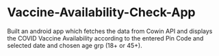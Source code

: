 # Vaccine-Availability-Check-App
Built an android app which fetches the data from Cowin API and displays the COVID Vaccine Availability according to the entered Pin Code and selected date and chosen age grp (18+ or 45+).

